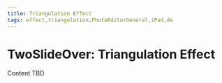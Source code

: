 ```yaml
---
title: Triangulation Effect
tags: effect,triangulation,PhotoEditorGeneral,iPad,de
---
```


# TwoSlideOver: Triangulation Effect

Content TBD
